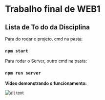 # Trabalho final de WEB1


## Lista de To do da Disciplina

Para do rodar o projeto, cmd na pasta:

### `npm start`

Para rodar o Server, outro cmd na pasta:

### `npm run server`

**Video demonstrando o funcionamento:**

![alt text](https://github.com/M4rcoToni/webfinal/blob/master/demo.gif)
